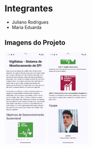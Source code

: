 # Integrantes


- Juliano Rodrigues
- Maria Eduarda

## Imagens do Projeto

<img src="./img-tela/1.png" height="300px"> <img src="./img-tela/2.png" height="300px">
